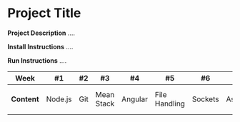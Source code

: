 # Project Title

**Project Description**
....

**Install Instructions**
....

**Run Instructions**
....

Week | #1 | #2 | #3 | #4 | #5 | #6 | #7 | #8 | #9 | #10 | #11 | #12
--- | --- | --- | --- |--- |--- |--- |--- |--- |--- |--- |--- |---
**Content** | Node.js | Git | Mean Stack | Angular | File Handling | Sockets | Assignment | NoSQL intro | NoSQL Queries | Unit testing | End to End | Assignment

